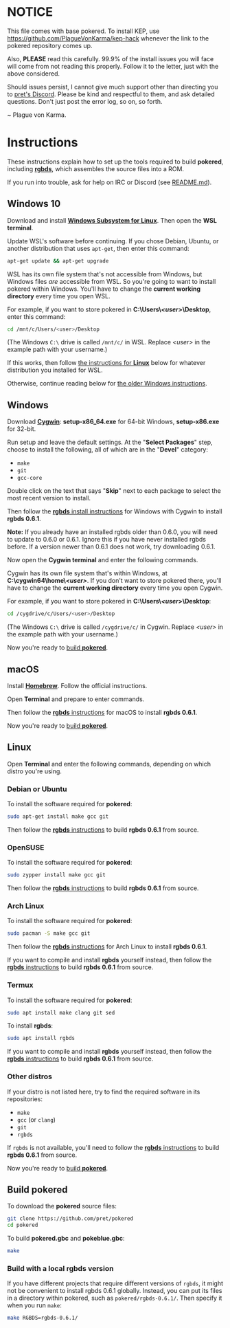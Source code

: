 # NOTICE

This file comes with base pokered. To install KEP, use https://github.com/PlagueVonKarma/kep-hack whenever the link to the pokered repository comes up.

Also, **PLEASE** read this carefully. 99.9% of the install issues you will face will come from not reading this properly. Follow it to the letter, just with the above considered.

Should issues persist, I cannot give much support other than directing you to [pret's Discord](https://discord.gg/hu55wwjdAT). Please be kind and respectful to them, and ask detailed questions. Don't just post the error log, so on, so forth.

~ Plague von Karma.

# Instructions

These instructions explain how to set up the tools required to build **pokered**, including [**rgbds**](https://github.com/gbdev/rgbds), which assembles the source files into a ROM.

If you run into trouble, ask for help on IRC or Discord (see [README.md](README.md)).


## Windows 10

Download and install [**Windows Subsystem for Linux**](https://docs.microsoft.com/en-us/windows/wsl/install-win10). Then open the **WSL terminal**.

Update WSL's software before continuing. If you chose Debian, Ubuntu, or another distribution that uses `apt-get`, then enter this command:

```bash
apt-get update && apt-get upgrade
```

WSL has its own file system that's not accessible from Windows, but Windows files *are* accessible from WSL. So you're going to want to install pokered within Windows. You'll have to change the **current working directory** every time you open WSL.

For example, if you want to store pokered in **C:\Users\\*\<user>*\Desktop**, enter this command:

```bash
cd /mnt/c/Users/<user>/Desktop
```

(The Windows `C:\` drive is called `/mnt/c/` in WSL. Replace *\<user>* in the example path with your username.)

If this works, then follow [the instructions for **Linux**](#linux) below for whatever distribution you installed for WSL.

Otherwise, continue reading below for [the older Windows instructions](#windows).


## Windows

Download [**Cygwin**](http://cygwin.com/install.html): **setup-x86_64.exe** for 64-bit Windows, **setup-x86.exe** for 32-bit.

Run setup and leave the default settings. At the "**Select Packages**" step, choose to install the following, all of which are in the "**Devel**" category:

- `make`
- `git`
- `gcc-core`

Double click on the text that says "**Skip**" next to each package to select the most recent version to install.

Then follow the [**rgbds** install instructions](https://rgbds.gbdev.io/install#pre-built) for Windows with Cygwin to install **rgbds 0.6.1**.

**Note:** If you already have an installed rgbds older than 0.6.0, you will need to update to 0.6.0 or 0.6.1. Ignore this if you have never installed rgbds before. If a version newer than 0.6.1 does not work, try downloading 0.6.1.

Now open the **Cygwin terminal** and enter the following commands.

Cygwin has its own file system that's within Windows, at **C:\cygwin64\home\\*\<user>***. If you don't want to store pokered there, you'll have to change the **current working directory** every time you open Cygwin.

For example, if you want to store pokered in **C:\Users\\*\<user>*\Desktop**:

```bash
cd /cygdrive/c/Users/<user>/Desktop
```

(The Windows `C:\` drive is called `/cygdrive/c/` in Cygwin. Replace *\<user>* in the example path with your username.)

Now you're ready to [build **pokered**](#build-pokered).


## macOS

Install [**Homebrew**](https://brew.sh/). Follow the official instructions.

Open **Terminal** and prepare to enter commands.

Then follow the [**rgbds** instructions](https://rgbds.gbdev.io/install#pre-built) for macOS to install **rgbds 0.6.1**.

Now you're ready to [build **pokered**](#build-pokered).


## Linux

Open **Terminal** and enter the following commands, depending on which distro you're using.

### Debian or Ubuntu

To install the software required for **pokered**:

```bash
sudo apt-get install make gcc git
```

Then follow the [**rgbds** instructions](https://rgbds.gbdev.io/install#building-from-source) to build **rgbds 0.6.1** from source.

### OpenSUSE

To install the software required for **pokered**:

```bash
sudo zypper install make gcc git
```

Then follow the [**rgbds** instructions](https://rgbds.gbdev.io/install#building-from-source) to build **rgbds 0.6.1** from source.

### Arch Linux

To install the software required for **pokered**:

```bash
sudo pacman -S make gcc git
```

Then follow the [**rgbds** instructions](https://rgbds.gbdev.io/install#pre-built) for Arch Linux to install **rgbds 0.6.1**.

If you want to compile and install **rgbds** yourself instead, then follow the [**rgbds** instructions](https://rgbds.gbdev.io/install#building-from-source) to build **rgbds 0.6.1** from source.

### Termux

To install the software required for **pokered**:

```bash
sudo apt install make clang git sed
```

To install **rgbds**:

```bash
sudo apt install rgbds
```

If you want to compile and install **rgbds** yourself instead, then follow the [**rgbds** instructions](https://rgbds.gbdev.io/install#building-from-source) to build **rgbds 0.6.1** from source.

### Other distros

If your distro is not listed here, try to find the required software in its repositories:

- `make`
- `gcc` (or `clang`)
- `git`
- `rgbds`

If `rgbds` is not available, you'll need to follow the [**rgbds** instructions](https://rgbds.gbdev.io/install#building-from-source) to build **rgbds 0.6.1** from source.

Now you're ready to [build **pokered**](#build-pokered).


## Build pokered

To download the **pokered** source files:

```bash
git clone https://github.com/pret/pokered
cd pokered
```

To build **pokered.gbc** and **pokeblue.gbc**:

```bash
make
```

### Build with a local rgbds version

If you have different projects that require different versions of `rgbds`, it might not be convenient to install rgbds 0.6.1 globally. Instead, you can put its files in a directory within pokered, such as `pokered/rgbds-0.6.1/`. Then specify it when you run `make`:

```bash
make RGBDS=rgbds-0.6.1/
```
